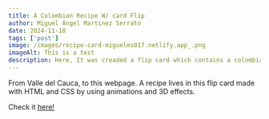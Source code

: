 ```yaml
---
title: A Colombian Recipe W/ card Flip
author: Miguel Angel Martinez Serrato
date: 2024-11-18
tags: ['post']
image: /images/recipe-card-miguelms017.netlify.app_.png
imageAlt: This is a test
description: Here, It was creaded a flip card which contains a colombian recipe.
---
```

From Valle del Cauca, to this webpage. A recipe lives in this flip card made with HTML and CSS by using animations and 3D effects.

Check it <a href="https://recipe-card-miguelms017.netlify.app/">here!</a>